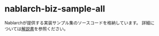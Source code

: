 # nablarch-biz-sample-all

Nablarchが提供する実装サンプル集のソースコードを格納しています。
詳細については[解説書](https://nablarch.github.io/docs/LATEST/doc/biz_samples/index.html)を参照ください。
